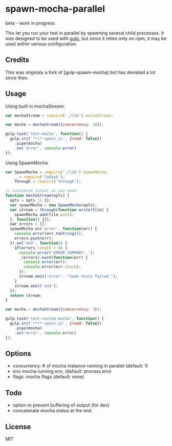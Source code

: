 # spawn-mocha-parallel

beta - work in progress

This let you run your test in parallel by spawning several child processes.
It was designed to be used with [gulp][gulp], but since it relies only
on npm, it may be used within various configuration.

## Credits

This was originaly a fork of [gulp-spawn-mocha] but has deviated a lot since
then.

## Usage

Using built in mochaStream:

```js
var mochaStream = require('./lib').mochaStream;

var mocha = mochaStream({concurrency: 10});

gulp.task('test-mocha', function() {
  gulp.src('**/*-specs.js', {read: false}) 
    .pipe(mocha)
    .on('error', console.error)
});

```

Using SpawnMocha

```js
var SpawnMocha = require('./lib').SpawnMocha,
    _ = require('lodash');
    through = require('through');

// customize output as you need
function mochaStream(opts) {
  opts = opts || {};
  var spawnMocha = new SpawnMocha(opts);
  var stream = through(function write(file) {
    spawnMocha.add(file.path);
  }, function() {});
  var errors = [];
  spawnMocha.on('error', function(err) {
    console.error(err.toString());
    errors.push(err);
  }).on('end', function() {
    if(errors.length > 0) {
      console.error('ERROR SUMMARY: ');
      _(errors).each(function(err) {
        console.error(err);
        console.error(err.stack);        
      });
      stream.emit('error', "Some tests failed.");
    }
    stream.emit('end');
  });
  return stream;
}

var mocha = mochaStream({concurrency: 3});

gulp.task('test-custom-mocha', function() {
  gulp.src('**/*-specs.js', {read: false}) 
    .pipe(mocha)
    .on('error', console.error)
});

```

## Options

- concurrency: # of mocha instance running in parallel (default: 1)
- env mocha running env, (default: process.env)
- flags: mocha flags (default: none)

## Todo

- option to prevent buffering of output (for dev)
- concatenate mocha status at the end

## License

MIT

  [gulp]: http://gulpjs.com/ "gulp.js"
  [mocha]: http://visionmedia.github.io/mocha/ "Mocha"
